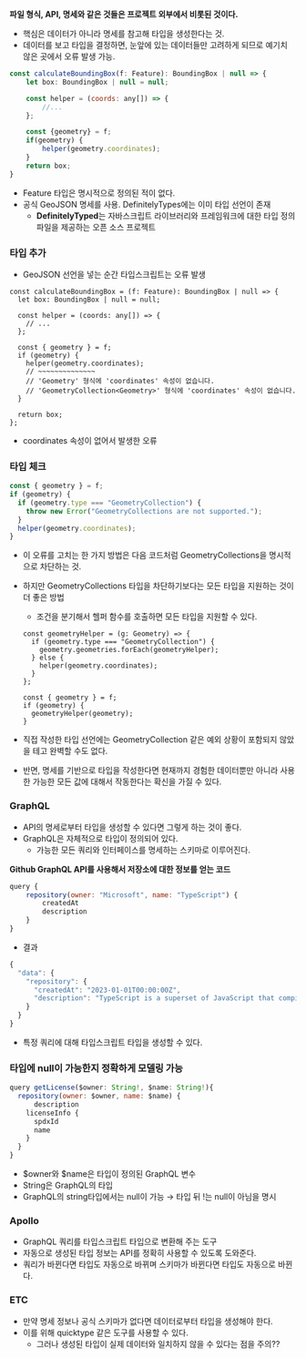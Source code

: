 **파일 형식, API, 명세와 같은 것들은 프로젝트 외부에서 비롯된 것이다.**

- 핵심은 데이터가 아니라 명세를 참고해 타입을 생성한다는 것.
- 데이터를 보고 타입을 결정하면, 눈앞에 있는 데이터들만 고려하게 되므로 예기치 않은 곳에서 오류 발생 가능.

```jsx
const calculateBoundingBox(f: Feature): BoundingBox | null => {
	let box: BoundingBox | null = null;

	const helper = (coords: any[]) => {
		//...
	};

	const {geometry} = f;
	if(geometry) {
		helper(geometry.coordinates);
	}
	return box;
}
```

- Feature 타입은 명시적으로 정의된 적이 없다.
- 공식 GeoJSON 명세를 사용. DefinitelyTypes에는 이미 타입 선언이 존재
  - **DefinitelyTyped**는 자바스크립트 라이브러리와 프레임워크에 대한 타입 정의 파일을 제공하는 오픈 소스 프로젝트

### 타입 추가

- GeoJSON 선언을 넣는 순간 타입스크립트는 오류 발생

```tsx
const calculateBoundingBox = (f: Feature): BoundingBox | null => {
  let box: BoundingBox | null = null;

  const helper = (coords: any[]) => {
    // ...
  };

  const { geometry } = f;
  if (geometry) {
    helper(geometry.coordinates);
    // ~~~~~~~~~~~~~~
    // 'Geometry' 형식에 'coordinates' 속성이 없습니다.
    // 'GeometryCollection<Geometry>' 형식에 'coordinates' 속성이 없습니다.
  }

  return box;
};
```

- coordinates 속성이 없어서 발생한 오류

### 타입 체크

```jsx
const { geometry } = f;
if (geometry) {
  if (geometry.type === "GeometryCollection") {
    throw new Error("GeometryCollections are not supported.");
  }
  helper(geometry.coordinates);
}
```

- 이 오류를 고치는 한 가지 방법은 다음 코드처럼 GeometryCollections을 명시적으로 차단하는 것.
- 하지만 GeometryCollections 타입을 차단하기보다는 모든 타입을 지원하는 것이 더 좋은 방법

  - 조건을 분기해서 헬퍼 함수를 호출하면 모든 타입을 지원할 수 있다.

  ```tsx
  const geometryHelper = (g: Geometry) => {
    if (geometry.type === "GeometryCollection") {
      geometry.geometries.forEach(geometryHelper);
    } else {
      helper(geometry.coordinates);
    }
  };

  const { geometry } = f;
  if (geometry) {
    geometryHelper(geometry);
  }
  ```

- 직접 작성한 타입 선언에는 GeometryCollection 같은 예외 상황이 포함되지 않았을 테고 완벽할 수도 없다.
- 반면, 명세를 기반으로 타입을 작성한다면 현재까지 경험한 데이터뿐만 아니라 사용한 가능한 모든 값에 대해서 작동한다는 확신을 가질 수 있다.

### GraphQL

- API의 명세로부터 타입을 생성할 수 있다면 그렇게 하는 것이 좋다.
- GraphQL은 자체적으로 타입이 정의되어 있다.
  - 가능한 모든 쿼리와 인터페이스를 명세하는 스키마로 이루어진다.

**Github GraphQL API를 사용해서 저장소에 대한 정보를 얻는 코드**

```jsx
query {
	repository(owner: "Microsoft", name: "TypeScript") {
		createdAt
		description
	}
}
```

- 결과

```jsx
{
  "data": {
    "repository": {
      "createdAt": "2023-01-01T00:00:00Z",
      "description": "TypeScript is a superset of JavaScript that compiles to clean JavaScript output."
    }
  }
}
```

- 특정 쿼리에 대해 타입스크립트 타입을 생성할 수 있다.

### 타입에 null이 가능한지 정확하게 모델링 가능

```jsx
query getLicense($owner: String!, $name: String!){
  repository(owner: $owner, name: $name) {
	  description
    licenseInfo {
      spdxId
      name
    }
  }
}
```

- $owner와 $name은 타입이 정의된 GraphQL 변수
- String은 GraphQL의 타입
- GraphQL의 string타입에서는 null이 가능 → 타입 뒤 !는 null이 아님을 명시

### Apollo

- GraphQL 쿼리를 타입스크립트 타입으로 변환해 주는 도구
- 자동으로 생성된 타입 정보는 API를 정확히 사용할 수 있도록 도와준다.
- 쿼리가 바뀐다면 타입도 자동으로 바뀌며 스키마가 바뀐다면 타입도 자동으로 바뀐다.

### ETC

- 만약 명세 정보나 공식 스키마가 없다면 데이터로부터 타입을 생성해야 한다.
- 이를 위해 quicktype 같은 도구를 사용할 수 있다.
  - 그러나 생성된 타입이 실제 데이터와 일치하지 않을 수 있다는 점을 주의??
